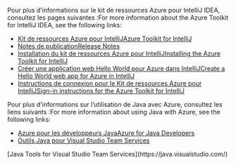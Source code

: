 <span data-ttu-id="3b2ae-101">Pour plus d’informations sur le kit de ressources Azure pour IntelliJ IDEA, consultez les pages suivantes :</span><span class="sxs-lookup"><span data-stu-id="3b2ae-101">For more information about the Azure Toolkit for IntelliJ IDEA, see the following links:</span></span> 

* [<span data-ttu-id="3b2ae-102">Kit de ressources Azure pour IntelliJ</span><span class="sxs-lookup"><span data-stu-id="3b2ae-102">Azure Toolkit for IntelliJ</span></span>](../intellij/azure-toolkit-for-intellij.md) 
* [<span data-ttu-id="3b2ae-103">Notes de publication</span><span class="sxs-lookup"><span data-stu-id="3b2ae-103">Release Notes</span></span>](https://github.com/Microsoft/azure-tools-for-java/releases) 
* [<span data-ttu-id="3b2ae-104">Installation du kit de ressources Azure pour IntelliJ</span><span class="sxs-lookup"><span data-stu-id="3b2ae-104">Installing the Azure Toolkit for IntelliJ</span></span>](../intellij/azure-toolkit-for-intellij-installation.md) 
* [<span data-ttu-id="3b2ae-105">Créer une application web Hello World pour Azure dans IntelliJ</span><span class="sxs-lookup"><span data-stu-id="3b2ae-105">Create a Hello World web app for Azure in IntelliJ</span></span>](../intellij/azure-toolkit-for-intellij-create-hello-world-web-app.md) 
* [<span data-ttu-id="3b2ae-106">Instructions de connexion pour le Kit de ressources Azure pour IntelliJ</span><span class="sxs-lookup"><span data-stu-id="3b2ae-106">Sign-in instructions for the Azure Toolkit for IntelliJ</span></span>](../intellij/azure-toolkit-for-intellij-sign-in-instructions.md) 

<span data-ttu-id="3b2ae-107">Pour plus d’informations sur l’utilisation de Java avec Azure, consultez les liens suivants :</span><span class="sxs-lookup"><span data-stu-id="3b2ae-107">For more information about using Java with Azure, see the following links:</span></span> 

* [<span data-ttu-id="3b2ae-108">Azure pour les développeurs Java</span><span class="sxs-lookup"><span data-stu-id="3b2ae-108">Azure for Java Developers</span></span>](https://docs.microsoft.com/java/azure/) 
* <span data-ttu-id="3b2ae-109">[Outils Java pour Visual Studio Team Services](https://java.visualstudio.com/) 
<!-- TODO: Add URLs for Java in VSCode here --></span><span class="sxs-lookup"><span data-stu-id="3b2ae-109">[Java Tools for Visual Studio Team Services](https://java.visualstudio.com/) 
<!-- TODO: Add URLs for Java in VSCode here --></span></span> 

